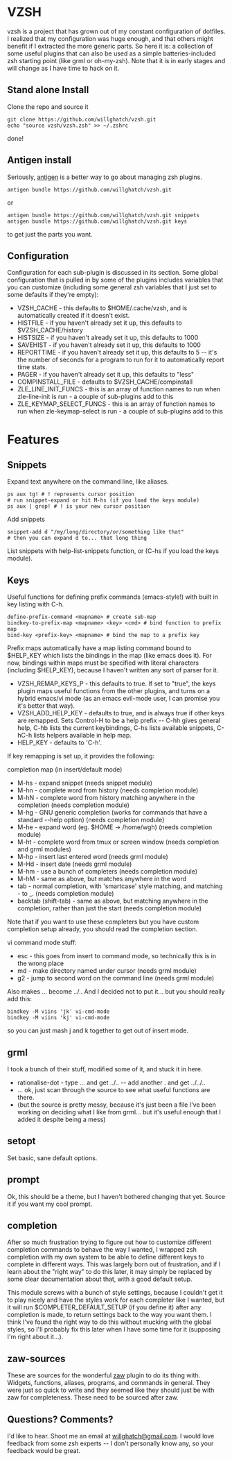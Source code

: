 VZSH
====

vzsh is a project that has grown out of my constant configuration of dotfiles.  I realized that my configuration was huge enough, and that others might benefit if I extracted the more generic parts.  So here it is:  a collection of some useful plugins that can also be used as a simple batteries-included zsh starting point (like grml or oh-my-zsh).  Note that it is in early stages and will change as I have time to hack on it.

Stand alone Install
-------------------

Clone the repo and source it

    git clone https://github.com/willghatch/vzsh.git
    echo "source vzsh/vzsh.zsh" >> ~/.zshrc

done!

Antigen install
---------------

Seriously, [antigen](https://github.com/zsh-users/antigen) is a better way to go about managing zsh plugins.

    antigen bundle https://github.com/willghatch/vzsh.git

or

    antigen bundle https://github.com/willghatch/vzsh.git snippets
    antigen bundle https://github.com/willghatch/vzsh.git keys

to get just the parts you want.

Configuration
-------------

Configuration for each sub-plugin is discussed in its section.  Some global configuration that is pulled in by some of the plugins includes variables that you can customize (including some general zsh variables that I just set to some defaults if they're empty):

- VZSH_CACHE - this defaults to $HOME/.cache/vzsh, and is automatically created if it doesn't exist.
- HISTFILE - if you haven't already set it up, this defaults to $VZSH_CACHE/history
- HISTSIZE - if you haven't already set it up, this defaults to 1000
- SAVEHIST - if you haven't already set it up, this defaults to 1000
- REPORTTIME - if you haven't already set it up, this defaults to 5 -- it's the number of seconds for a program to run for it to automatically report time stats.
- PAGER - if you haven't already set it up, this defaults to "less"
- COMPINSTALL_FILE - defaults to $VZSH_CACHE/compinstall
- ZLE_LINE_INIT_FUNCS - this is an array of function names to run when zle-line-init is run - a couple of sub-plugins add to this
- ZLE_KEYMAP_SELECT_FUNCS - this is an array of function names to run when zle-keymap-select is run - a couple of sub-plugins add to this

Features
========

Snippets
--------

Expand text anywhere on the command line, like aliases.

    ps aux tg! # ! represents cursor position
    # run snippet-expand or hit M-hs (if you load the keys module)
    ps aux | grep! # ! is your new cursor position

Add snippets

    snippet-add d "/my/long/directory/or/something like that"
    # then you can expand d to... that long thing

List snippets with help-list-snippets function, or (C-hs if you load the keys module).

Keys
----

Useful functions for defining prefix commands (emacs-style!) with built in key listing with C-h.

    define-prefix-command <mapname> # create sub-map
    bindkey-to-prefix-map <mapname> <key> <cmd> # bind function to prefix map
    bind-key <prefix-key> <mapname> # bind the map to a prefix key

Prefix maps automatically have a map listing command bound to $HELP_KEY which lists the bindings in the map (like emacs does it).
For now, bindings within maps must be specified with literal characters (including $HELP_KEY), because I haven't written any sort of parser for it.

- VZSH_REMAP_KEYS_P - this defaults to true.  If set to "true", the keys plugin maps useful functions from the other plugins, and turns on a hybrid emacs/vi mode (as an emacs evil-mode user, I can promise you it's better that way).
- VZSH_ADD_HELP_KEY - defaults to true, and is always true if other keys are remapped.  Sets Control-H to be a help prefix -- C-hh gives general help, C-hb lists the current keybindings, C-hs lists available snippets, C-hC-h lists helpers available in help map.
- HELP_KEY - defaults to 'C-h'.

If key remapping is set up, it provides the following:

completion map (in insert/default mode)

- M-hs - expand snippet (needs snippet module)
- M-hn - complete word from history (needs completion module)
- M-hN - complete word from history matching anywhere in the completion (needs completion module)
- M-hg - GNU generic completion (works for commands that have a standard --help option) (needs completion module)
- M-he - expand word (eg. $HOME -> /home/wgh) (needs completion module)
- M-ht - complete word from tmux or screen window (needs completion and grml modules)
- M-hp - insert last entered word (needs grml module)
- M-Hd - insert date (needs grml module)
- M-hm - use a bunch of completers (needs completion module)
- M-hM - same as above, but matches anywhere in the word
- tab - normal completion, with 'smartcase' style matching, and matching - to _. (needs completion module)
- backtab (shift-tab) - same as above, but matching anywhere in the completion, rather than just the start (needs completion module)

Note that if you want to use these completers but you have custom completion setup already, you should read the completion section.

vi command mode stuff:
- esc - this goes from insert to command mode, so technically this is in the wrong place
- md - make directory named under cursor (needs grml module)
- g2 - jump to second word on the command line (needs grml module)

Also makes ... become ../..
And I decided not to put it... but you should really add this:

    bindkey -M viins 'jk' vi-cmd-mode
    bindkey -M viins 'kj' vi-cmd-mode

so you can just mash j and k together to get out of insert mode.


grml
----

I took a bunch of their stuff, modified some of it, and stuck it in here.

- rationalise-dot - type ... and get ../.. -- add another . and get ../../..
- ... ok, just scan through the source to see what useful functions are there.
- (but the source is pretty messy, because it's just been a file I've been working on deciding what I like from grml... but it's useful enough that I added it despite being a mess)

setopt
------

Set basic, sane default options.

prompt
------

Ok, this should be a theme, but I haven't bothered changing that yet.  Source it if you want my cool prompt.

completion
----------

After so much frustration trying to figure out how to customize different completion commands to behave the way I wanted, I wrapped zsh completion with my own system to be able to define different keys to complete in different ways.  This was largely born out of frustration, and if I learn about the "right way" to do this later, it may simply be replaced by some clear documentation about that, with a good default setup.

This module screws with a bunch of style settings, because I couldn't get it to play nicely and have the styles work for each completer like I wanted, but it will run $COMPLETER_DEFAULT_SETUP (if you define it) after any completion is made, to return settings back to the way you want them.  I think I've found the right way to do this without mucking with the global styles, so I'll probably fix this later when I have some time for it (supposing I'm right about it...).

zaw-sources
-----------

These are sources for the wonderful [zaw](https://github.com/zsh-users/zaw) plugin to do its thing with.  Widgets, functions, aliases, programs, and commands in general.  They were just so quick to write and they seemed like they should just be with zaw for completeness.  These need to be sourced after zaw.

Questions? Comments?
--------------------

I'd like to hear.  Shoot me an email at willghatch@gmail.com.  I would love feedback from some zsh experts -- I don't personally know any, so your feedback would be great.
